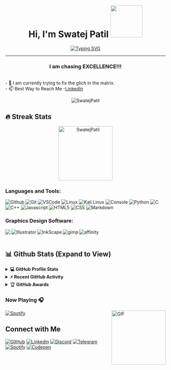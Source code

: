 
<h1 align="center">Hi, I'm Swatej Patil <img src="https://media.giphy.com/media/hvRJCLFzcasrR4ia7z/giphy.gif" width="100"></h1>

<div align="center">
  
[![Typing SVG](https://readme-typing-svg.herokuapp.com?font=Permanent+Marker&color=39FF14&size=36&center=true&vCenter=true&width=650&lines=Computer+Science+Student+;Web+Developer;Graphics+Designer+;Cyber+Security+Enthusiast;Making+a+Dent+in+the+Universe)](https://git.io/typing-svg)
  
</div>
<hr/>
<h3 align="center">I am chasing EXCELLENCE!!! </h3>
<br>
- 🌱 I am currently trying to fix the glich in the matrix.<br>
- 📫 Best Way to Reach Me -<a href="https://www.linkedin.com/in/swatej-patil-725001202/" target="_top">LinkedIn</a><br>



<p align="center"> <img src="https://komarev.com/ghpvc/?username=SwatejPatil&label=Swatej's%20Profile%20Views%20&color=008000&style=social" alt="SwatejPatil" /> </p>


## 🔥 Streak Stats
<p align="center"><img align="center" src="https://github-readme-streak-stats.herokuapp.com/?user=SwatejPatil&theme=algolia" alt="SwatejPatil" height ="170px"/>
  
</p>


### Languages and Tools:
![Github](https://img.icons8.com/fluency/35/000000/github.png)
![Git](https://img.icons8.com/color/35/git.png)
![VSCode](https://img.icons8.com/color/35/visual-studio-code-2019.png)
![Linux](https://img.icons8.com/color/35/000000/linux--v2.png)
![Kali Linux](https://img.icons8.com/color/35/kali-linux.png)
![Console](https://img.icons8.com/color/35/console.png)
![Python](https://img.icons8.com/color/35/000000/python--v1.png)
![C](https://img.icons8.com/color/35/000000/c-programming.png)
![C++](https://img.icons8.com/color/35/000000/c-plus-plus-logo.png)
![Javascript](https://img.icons8.com/color/35/000000/javascript--v1.png)
![HTML5](https://img.icons8.com/color/35/000000/html-5--v1.png)
![CSS](https://img.icons8.com/color/35/000000/css3.png)
![Markdown](https://img.icons8.com/color/35/000000/markdown.png)


<!-- ![Windows](https://img.icons8.com/color/30/windows-10.png)
![Ubuntu](https://img.icons8.com/color/30/ubuntu--v1.png) -->



### Graphics Design Software:

<a href="https://www.photoshop.com/en" target="_blank"> <img align="left" src="https://img.icons8.com/fluency/48/000000/adobe-photoshop.png"/> </a>

<a href="https://www.adobe.com/in/products/illustrator.html" target="_blank"> <img align="left" alt="Illustrator" img src="https://img.icons8.com/color/48/000000/adobe-illustrator--v1.png"/></a> 

<a href="https://inkscape.org/" target="_blank"> <img align="left" alt="InkScape" src="https://img.icons8.com/nolan/48/inkscape.png"/> </a>

<a href="https://www.gimp.org//" target="_blank"> <img align="left" alt="gimp"  src="https://img.icons8.com/nolan/48/gimp.png"/> </a>

<a href="https://affinity.serif.com/en-us/" target="_blank"> <img align="left" alt="affinity" src="https://img.icons8.com/fluency/48/000000/affinity-designer.png"/> </a>

<br />
<br />



## 📊 Github Stats (Expand to View) 

<details> 
  <summary><b>💻 GitHub Profile Stats</b></summary>
 <p>
<a href="https://github.com/AVS1508">
  <img height="180em" src="https://github-readme-stats.vercel.app/api?username=SwatejPatil&show_icons=true&theme=algolia" />
  <img height="180em" src="https://github-readme-stats-eight-theta.vercel.app/api/top-langs/?username=SwatejPatil&theme=algolia&layout=compact&exclude_lang=java+r" />
</a>
  
</p>  
</details>


<details>
  <summary><b>⚡ Recent GitHub Activity</b></summary>
   <a href="https://github.com/SwatejPatil"><img alt="SwatejPatil's Activity Graph" src="https://activity-graph.herokuapp.com/graph?username=SwatejPatil&custom_title=Swatej%20Patil's%20Contribution%20Graph&theme=react-dark" /></a>
  <br/>

</details>
<details>
    <summary>&#127942 <b>GitHub Awards</b></summary><br/>

![Github Trophy](https://github-profile-trophy.vercel.app/?username=SwatejPatil)

</details>


### Now Playing 🎧

[![Spotify](https://spotify-github-readme.vercel.app/api/spotify)](https://open.spotify.com/user/ssu4tm3m94e02cv4vdczlf150)
<img align="right" alt="GIF" height="170px" src="https://media.giphy.com/media/J5B1Y8QZnzXXbLQIBu/giphy.gif" />

 
## Connect with Me
[![GitHub](https://img.shields.io/badge/Github-100000?style=for-the-badge&logo=github&logoColor=white)](https://github.com/SwatejPatil)
[![Linkedin](https://img.shields.io/badge/Linkedin-0077B5?style=for-the-badge&logo=linkedin&logoColor=white)](https://www.linkedin.com/in/swatej-patil-725001202/)
[![Discord](https://img.shields.io/badge/Discord-7289DA?style=for-the-badge&logo=discord&logoColor=white)](https://discord.gg/)
[![Telegram](https://img.shields.io/badge/Telegram-0088cc?style=for-the-badge&logo=Telegram&logoColor=white)](https://t.me/Agent_Of_Chaoss)
[![Spotify](https://img.shields.io/badge/Spotify-1DB954?style=for-the-badge&logo=Spotify&logoColor=white)](https://open.spotify.com/user/ssu4tm3m94e02cv4vdczlf150)
[![Codepen](https://img.shields.io/badge/Codepen-100000?style=for-the-badge&logo=codepen&logoColor=white)](https://codepen.io/SwatejPatil)
